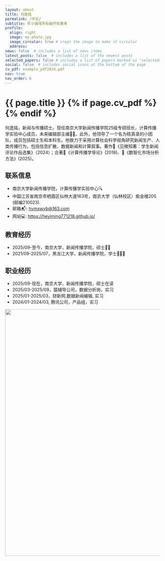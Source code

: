 ```yaml
---
layout: about
title: 何逸铭
permalink: /中文/
subtitle: 年少值得所有破坏和重来
profile:
  align: right
  image: my-photo.jpg
  image_circular: true # crops the image to make it circular
  address:
news: false  # includes a list of news items
latest_posts: false  # includes a list of the newest posts
selected_papers: false # includes a list of papers marked as "selected={true}"
social: false  # includes social icons at the bottom of the page
cv_pdf: example_pdf2024.pdf
nav: true
nav_order: 6
---
```



<h1 class="post-title">{{ page.title }} {% if page.cv_pdf %}<a href="{{ page.cv_pdf | prepend: 'assets/pdf/' | relative_url}}" target="_blank" rel="noopener noreferrer" class="float-right"><i class="fas fa-file-pdf"></i></a>{% endif %}</h1>


何逸铭，新闻与传播硕士。现任南京大学新闻传播学院25级专硕班长，计算传播学实验中心成员，未来编辑部主编👨‍🌾。此外，他领导了一个名为核真录的小团队，成员包括硕士生和本科生。他致力于采用计算社会科学视角研究新闻生产、人类传播行为，包括信息扩散、数据新闻和计算叙事。著作📕《见微知著：学生新闻评论作品选集》（2024）；合著📗《计算传播学导论》(2018)、📙《数智化市场分析方法》(2025)。

## 联系信息
- 南京大学新闻传播学院，计算传播学实验中心🔍
- 中国江苏省南京市栖霞区仙林大道163号，南京大学（仙林校区）紫金楼205 (邮编210023).
- 邮箱📬: hymxwyb@163.com
- 网站💻: https://heyiming771218.github.io/

## 教育经历
- 2025/09-至今，南京大学，新闻传播学院，硕士👨‍🎓
- 2021/09-2025/07，黑龙江大学，新闻传播学院，学士👨🏻‍🎓

## 职业经历
- 2025/09-现在，南京大学，新闻传播学院，硕士在读
- 2025/03-2025/09，猿辅导公司，数据分析岗，实习
- 2025/01-2025/03，财新网,数据新闻编辑, 实习
- 2024/01-2024/03, 腾讯公司，产品组，实习


<a href="https://github.com/SocratesClub/SocratesClub.github.io/edit/master/_pages/%E4%B8%AD%E6%96%87.md">
  <img src="https://user-images.githubusercontent.com/543384/192227995-fdb3a693-2f68-4dc4-b9bd-06053066322f.png" width = "800" align="middle" />
</a>
